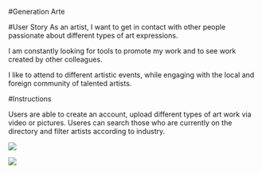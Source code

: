 #Generation Arte

#User Story
As an artist, I want to get in contact with other people passionate about different types of art expressions.

I am constantly looking for tools to promote my work and to see work created by other colleagues.

I like to attend to different artistic events, while engaging with the local and foreign community of talented artists.

#Instructions

Users are able to create an account, upload different types of art work via video or pictures.
Useres can search those who are currently on the directory and filter artists according to industry.

![](https://media.giphy.com/media/N4a7e1ftdbQWc/giphy.gif)




![](https://media.giphy.com/media/ftYvUIHw505kzLiTju/giphy.gif)
